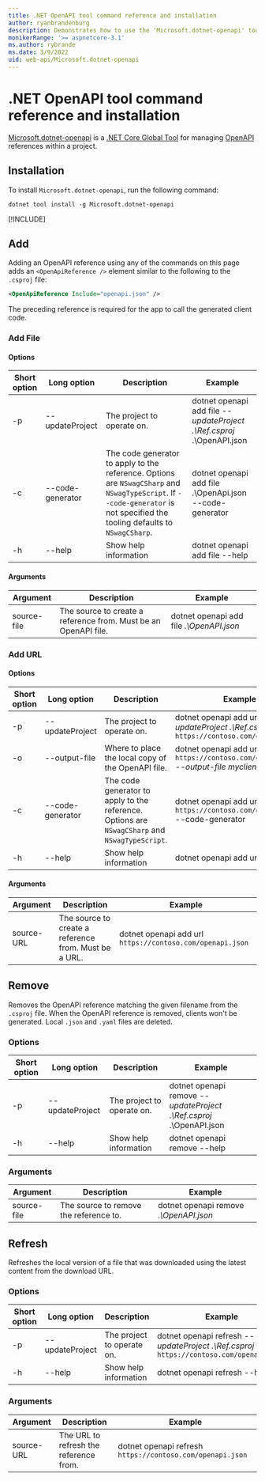 ```yaml
---
title: .NET OpenAPI tool command reference and installation
author: ryanbrandenburg
description: Demonstrates how to use the 'Microsoft.dotnet-openapi' tool to add references to OpenAPI files.
monikerRange: '>= aspnetcore-3.1'
ms.author: rybrande
ms.date: 3/9/2022
uid: web-api/Microsoft.dotnet-openapi
---
```

# .NET OpenAPI tool command reference and installation

[Microsoft.dotnet-openapi](https://www.nuget.org/packages/Microsoft.dotnet-openapi) is a [.NET Core Global Tool](/dotnet/core/tools/global-tools) for managing [OpenAPI](https://github.com/OAI/OpenAPI-Specification) references within a project.

## Installation

To install `Microsoft.dotnet-openapi`, run the following command:

```dotnetcli
dotnet tool install -g Microsoft.dotnet-openapi
```

[!INCLUDE[](~/includes/dotnet-tool-install-arch-options.md)]

## Add

Adding an OpenAPI reference using any of the commands on this page adds an `<OpenApiReference />` element similar to the following to the `.csproj` file:

```xml
<OpenApiReference Include="openapi.json" />
```

The preceding reference is required for the app to call the generated client code.

<!-- TODO: Restore after https://github.com/dotnet/AspNetCore/issues/12738
### Add Project

#### Options

| Short option | Long option | Description | Example |
|-------|------|-------|---------|
| -p|--project | The project to operate on. |dotnet openapi add project *--project .\Ref.csproj* ../Ref/ProjRef.csproj |

#### Arguments

|  Argument  | Description | Example |
|-------------|-------------|---------|
| source-file | The source to create a reference from. Must be a project file. |dotnet openapi add project *../Ref/ProjRef.csproj* | -->

### Add File

#### Options

| Short option| Long option| Description | Example |
|-------|------|-------|---------|
| -p|--updateProject | The project to operate on. |dotnet openapi add file *--updateProject .\Ref.csproj* .\OpenAPI.json |
| -c|--code-generator| The code generator to apply to the reference. Options are `NSwagCSharp` and `NSwagTypeScript`. If `--code-generator` is not specified the tooling defaults to `NSwagCSharp`.|dotnet openapi add file .\OpenApi.json --code-generator
| -h|--help|Show help information|dotnet openapi add file --help|

#### Arguments

|  Argument  | Description | Example |
|-------------|-------------|---------|
| source-file | The source to create a reference from. Must be an OpenAPI file. |dotnet openapi add file *.\OpenAPI.json* |

### Add URL

#### Options

| Short option| Long option| Description | Example |
|-------|------|-------------|---------|
| -p|--updateProject | The project to operate on. |dotnet openapi add url *--updateProject .\Ref.csproj* `https://contoso.com/openapi.json` |
| -o|--output-file | Where to place the local copy of the OpenAPI file. |dotnet openapi add url `https://contoso.com/openapi.json` *--output-file myclient.json* |
| -c|--code-generator| The code generator to apply to the reference. Options are `NSwagCSharp` and `NSwagTypeScript`. |dotnet openapi add url `https://contoso.com/openapi.json` --code-generator
| -h|--help|Show help information|dotnet openapi add url --help|

#### Arguments

|  Argument  | Description | Example |
|-------------|-------------|---------|
| source-URL | The source to create a reference from. Must be a URL. |dotnet openapi add url `https://contoso.com/openapi.json` |

## Remove

Removes the OpenAPI reference matching the given filename from the `.csproj` file. When the OpenAPI reference is removed, clients won't be generated. Local `.json` and `.yaml` files are deleted.

### Options

| Short option| Long option| Description| Example |
|-------|------|------------|---------|
| -p|--updateProject | The project to operate on. |dotnet openapi remove *--updateProject .\Ref.csproj* .\OpenAPI.json |
| -h|--help|Show help information|dotnet openapi remove --help|

### Arguments

|  Argument  | Description| Example |
| ------------|------------|---------|
| source-file | The source to remove the reference to. |dotnet openapi remove *.\OpenAPI.json* |

## Refresh

Refreshes the local version of a file that was downloaded using the latest content from the download URL.

### Options

| Short option| Long option| Description | Example |
|-------|------|-------------|---------|
| -p|--updateProject | The project to operate on. | dotnet openapi refresh *--updateProject .\Ref.csproj* `https://contoso.com/openapi.json` |
| -h|--help|Show help information|dotnet openapi refresh --help|

### Arguments

|  Argument  | Description | Example |
| ------------|-------------|---------|
| source-URL | The URL to refresh the reference from. | dotnet openapi refresh `https://contoso.com/openapi.json` |
